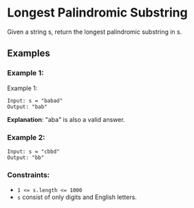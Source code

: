 # Longest Palindromic Substring

Given a string s, return the longest palindromic substring in s.

## Examples

### Example 1:

Example 1:

```
Input: s = "babad"
Output: "bab"
```

**Explanation**: "aba" is also a valid answer.

### Example 2:

```
Input: s = "cbbd"
Output: "bb"
```

### Constraints:

- `1 <= s.length <= 1000`
- `s` consist of only digits and English letters.
